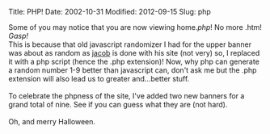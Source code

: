 Title: PHP!
Date: 2002-10-31
Modified: 2012-09-15
Slug: php

Some of you may notice that you are now viewing home.<i>php</i>! No more .htm! *Gasp!*<br />
This is because that old javascript randomizer I had for the upper banner was about as random as <a href="http://iceadvanced.net">jacob</a> is done with his site (not very) so, I replaced it with a php script (hence the .php extension)! Now, why php can generate a random number 1-9 better than javascript can, don't ask me but the .php extension will also lead us to greater and...better stuff.<br />
<br />
To celebrate the phpness of the site, I've added two new banners for a grand total of nine. See if you can guess what they are (not hard).<br />
<br />
Oh, and merry Halloween.
